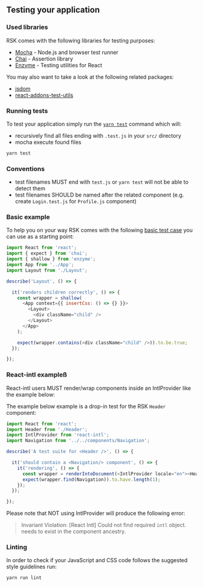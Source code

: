 ## Testing your application

### Used libraries

RSK comes with the following libraries for testing purposes:

- [Mocha](https://mochajs.org/) - Node.js and browser test runner
- [Chai](http://chaijs.com/) - Assertion library
- [Enzyme](https://github.com/airbnb/enzyme) - Testing utilities for React

You may also want to take a look at the following related packages:

- [jsdom](https://github.com/tmpvar/jsdom)
- [react-addons-test-utils](https://www.npmjs.com/package/react-addons-test-utils)

### Running tests

To test your application simply run the
[`yarn test`](https://github.com/kriasoft/react-starter-kit/blob/b22b1810461cec9c53eedffe632a3ce70a6b29a3/package.json#L154)
command which will:
- recursively find all files ending with `.test.js` in your `src/` directory
- mocha execute found files

```bash
yarn test
```

### Conventions

- test filenames MUST end with `test.js` or `yarn test` will not be able to detect them
- test filenames SHOULD be named after the related component (e.g. create `Login.test.js` for
`Profile.js` component)

### Basic example

To help you on your way RSK comes with the following
[basic test case](https://github.com/kriasoft/react-starter-kit/blob/master/src/components/Layout/Layout.test.js)
you can use as a starting point:

```js
import React from 'react';
import { expect } from 'chai';
import { shallow } from 'enzyme';
import App from '../App';
import Layout from './Layout';

describe('Layout', () => {

  it('renders children correctly', () => {
    const wrapper = shallow(
      <App context={{ insertCss: () => {} }}>
        <Layout>
          <div className="child" />
        </Layout>
      </App>
    );

    expect(wrapper.contains(<div className="child" />)).to.be.true;
  });

});
```

### React-intl exampleß

React-intl users MUST render/wrap components inside an IntlProvider like the example below:

The example below example is a drop-in test for the RSK `Header` component:

```js
import React from 'react';
import Header from './Header';
import IntlProvider from 'react-intl';
import Navigation from '../../components/Navigation';

describe('A test suite for <Header />', () => {

  it('should contain a <Navigation/> component', () => {
    it('rendering', () => {
      const wrapper = renderIntoDocument(<IntlProvider locale="en"><Header /></IntlProvider>);
      expect(wrapper.find(Navigation)).to.have.length(1);
    });
  });

});
```

Please note that  NOT using IntlProvider will produce the following error:

> Invariant Violation: [React Intl] Could not find required `intl` object. <IntlProvider>
> needs to exist in the component ancestry.

### Linting

In order to check if your JavaScript and CSS code follows the suggested style guidelines run:

```bash
yarn run lint
```

